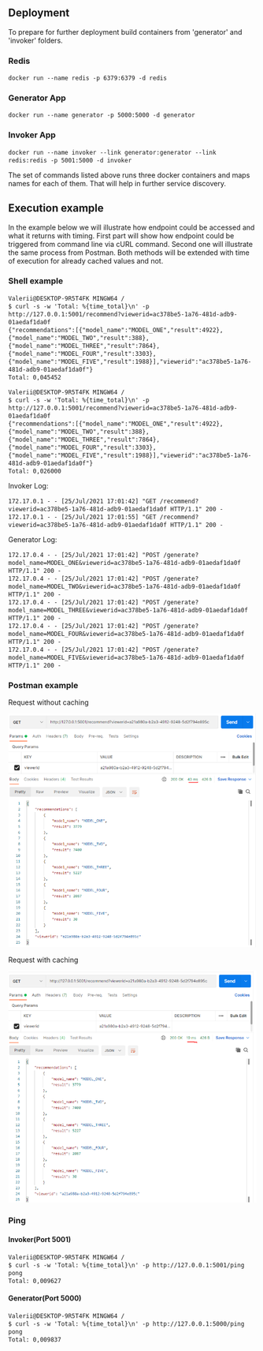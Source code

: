 ## Deployment
To prepare for further deployment build containers from 'generator' and 'invoker' folders.
### Redis
```shell
docker run --name redis -p 6379:6379 -d redis
```
### Generator App
```shell
docker run --name generator -p 5000:5000 -d generator
```
### Invoker App
```shell
docker run --name invoker --link generator:generator --link redis:redis -p 5001:5000 -d invoker
```

The set of commands listed above runs three docker containers and maps names for each of them. That will help in further service discovery. 

## Execution example

In the example below we will illustrate how endpoint could be accessed and what it returns with timing.
First part will show how endpoint could be triggered from command line via cURL command.
Second one will illustrate the same process from Postman. Both methods will be extended with time of execution for already cached values and not.

### Shell example
```shell
Valerii@DESKTOP-9R5T4FK MINGW64 /
$ curl -s -w 'Total: %{time_total}\n' -p http://127.0.0.1:5001/recommend?viewerid=ac378be5-1a76-481d-adb9-01aedaf1da0f
{"recommendations":[{"model_name":"MODEL_ONE","result":4922},{"model_name":"MODEL_TWO","result":388},{"model_name":"MODEL_THREE","result":7864},{"model_name":"MODEL_FOUR","result":3303},{"model_name":"MODEL_FIVE","result":1988}],"viewerid":"ac378be5-1a76-481d-adb9-01aedaf1da0f"}
Total: 0,045452
```
```shell
Valerii@DESKTOP-9R5T4FK MINGW64 /
$ curl -s -w 'Total: %{time_total}\n' -p http://127.0.0.1:5001/recommend?viewerid=ac378be5-1a76-481d-adb9-01aedaf1da0f
{"recommendations":[{"model_name":"MODEL_ONE","result":4922},{"model_name":"MODEL_TWO","result":388},{"model_name":"MODEL_THREE","result":7864},{"model_name":"MODEL_FOUR","result":3303},{"model_name":"MODEL_FIVE","result":1988}],"viewerid":"ac378be5-1a76-481d-adb9-01aedaf1da0f"}
Total: 0,026000
```

Invoker Log:
```text
172.17.0.1 - - [25/Jul/2021 17:01:42] "GET /recommend?viewerid=ac378be5-1a76-481d-adb9-01aedaf1da0f HTTP/1.1" 200 -
172.17.0.1 - - [25/Jul/2021 17:01:55] "GET /recommend?viewerid=ac378be5-1a76-481d-adb9-01aedaf1da0f HTTP/1.1" 200 -
```
Generator Log:
```text
172.17.0.4 - - [25/Jul/2021 17:01:42] "POST /generate?model_name=MODEL_ONE&viewerid=ac378be5-1a76-481d-adb9-01aedaf1da0f HTTP/1.1" 200 -
172.17.0.4 - - [25/Jul/2021 17:01:42] "POST /generate?model_name=MODEL_TWO&viewerid=ac378be5-1a76-481d-adb9-01aedaf1da0f HTTP/1.1" 200 -
172.17.0.4 - - [25/Jul/2021 17:01:42] "POST /generate?model_name=MODEL_THREE&viewerid=ac378be5-1a76-481d-adb9-01aedaf1da0f HTTP/1.1" 200 -
172.17.0.4 - - [25/Jul/2021 17:01:42] "POST /generate?model_name=MODEL_FOUR&viewerid=ac378be5-1a76-481d-adb9-01aedaf1da0f HTTP/1.1" 200 -
172.17.0.4 - - [25/Jul/2021 17:01:42] "POST /generate?model_name=MODEL_FIVE&viewerid=ac378be5-1a76-481d-adb9-01aedaf1da0f HTTP/1.1" 200 -
```

### Postman example 
Request without caching

![img.png](img.png)

Request with caching

![img_1.png](img_1.png)

### Ping 
#### Invoker(Port 5001)
```shell
Valerii@DESKTOP-9R5T4FK MINGW64 /
$ curl -s -w 'Total: %{time_total}\n' -p http://127.0.0.1:5001/ping
pong
Total: 0,009627
```
#### Generator(Port 5000)
```shell
Valerii@DESKTOP-9R5T4FK MINGW64 /
$ curl -s -w 'Total: %{time_total}\n' -p http://127.0.0.1:5000/ping
pong
Total: 0,009837
```